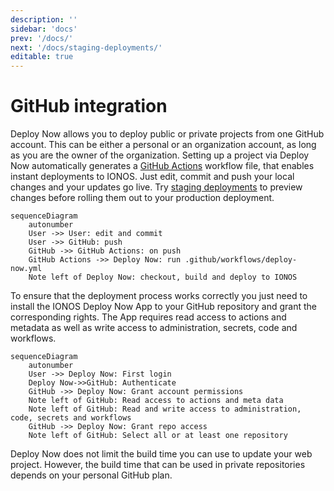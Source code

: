 ```yaml
---
description: ''
sidebar: 'docs'
prev: '/docs/'
next: '/docs/staging-deployments/'
editable: true
---
```


# GitHub integration

Deploy Now allows you to deploy public or private projects from one GitHub account. This can be either a personal or an organization account, as long as you are the owner of the organization. Setting up a project via Deploy Now automatically generates a [GitHub Actions](https://github.com/features/actions) workflow file, that enables instant deployments to IONOS. Just edit, commit and push your local changes and your updates go live. Try [staging deployments](/docs/staging-deployments/) to preview changes before rolling them out to your production deployment.

~~~mermaid
sequenceDiagram
    autonumber
    User ->> User: edit and commit
    User ->> GitHub: push
    GitHub ->> GitHub Actions: on push
    GitHub Actions ->> Deploy Now: run .github/workflows/deploy-now.yml 
    Note left of Deploy Now: checkout, build and deploy to IONOS
~~~

To ensure that the deployment process works correctly you just need to install the IONOS Deploy Now App to your GitHub repository and grant the corresponding rights. The App requires read access to actions and metadata as well as write access to administration, secrets, code and workflows.

~~~mermaid
sequenceDiagram
    autonumber
    User ->> Deploy Now: First login
    Deploy Now->>GitHub: Authenticate
    GitHub ->> Deploy Now: Grant account permissions
    Note left of GitHub: Read access to actions and meta data
    Note left of GitHub: Read and write access to administration, code, secrets and workflows
    GitHub ->> Deploy Now: Grant repo access
    Note left of GitHub: Select all or at least one repository
~~~

Deploy Now does not limit the build time you can use to update your web project. However, the build time that can be used in private repositories depends on your personal GitHub plan.
